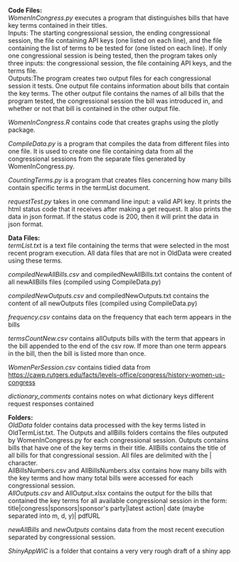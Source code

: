 <b>Code Files: </b>
<br><em>WomenInCongress.py</em> executes a program that distinguishes bills that have key terms contained in their titles.
<br>Inputs: The starting congressional session, the ending congressional session, the file containing API keys (one listed on each line), and the file containing the list of terms to be tested for (one listed on each line). If only one congressional session is being tested, then the program takes only three inputs: the congressional session, the file containing API keys, and the terms file.
<br>Outputs:The program creates two output files for each congressional session it tests. One output file contains information about bills that contain the key terms. The other output file contains the names of all bills that the program tested, the congressional session the bill was introduced in, and whether or not that bill is contained in the other output file.

<em>WomenInCongress.R</em> contains code that creates graphs using the plotly package.

<em>CompileData.py</em> is a program that compiles the data from different files into one file. It is used to create one file containing data from all the congressional sessions from the separate files generated by WomenInCongress.py.

<em>CountingTerms.py</em> is a program that creates files concerning how many bills contain specific terms in the termList document.

<em>requestTest.py</em> takes in one command line input: a valid API key. It prints the html status code that it receives after making a get request. It also prints the data in json format. If the status code is 200, then it will print the data in json format.

<b>Data Files: </b>
<br><em>termList.txt</em> is a text file containing the terms that were selected in the most recent program execution. All data files that are not in OldData were created using these terms.

<em>compiledNewAllBills.csv</em> and compiledNewAllBills.txt contains the content of all newAllBills files (compiled using CompileData.py)

<em>compiledNewOutputs.csv</em> and compiledNewOutputs.txt contains the content of all newOutputs files (compiled using CompileData.py)

<em>frequency.csv</em> contains data on the frequency that each term appears in the bills

<em>termsCountNew.csv</em> contains allOutputs bills with the term that appears in the bill appended to the end of the csv row. If more than one term appears in the bill, then the bill is listed more than once.

<em>WomenPerSession.csv</em> contains tidied data from https://cawp.rutgers.edu/facts/levels-office/congress/history-women-us-congress

<em>dictionary_comments</em> contains notes on what dictionary keys different request responses contained

<b>Folders: </b>
<br><em>OldData</em> folder contains data processed with the key terms listed in OldTermList.txt. The Outputs and allBills folders contains the files outputed by WomenInCongress.py for each congressional session. Outputs contains bills that have one of the key terms in their title. AllBills contains the title of all bills for that congressional session. All files are delimited with the | character. <br>AllBillsNumbers.csv and AllBillsNumbers.xlsx contains how many bills with the key terms and how many total bills were accessed for each congressional session.
<br><em>AllOutputs.csv</em> and AllOutput.xlsx contains the output for the bills that contained the key terms for all available congressional session in the form:
    title|congress|sponsors|sponsor's party|latest action| date (maybe separated into m, d, y)| pdfURL

<em>newAllBills</em> and <em>newOutputs</em> contains data from the most recent execution separated by congressional session.

<em>ShinyAppWiC</em> is a folder that contains a very very rough draft of a shiny app
